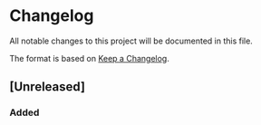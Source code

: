 # Changelog
All notable changes to this project will be documented in this file.

The format is based on [Keep a Changelog](https://keepachangelog.com/).

## [Unreleased]



### Added



